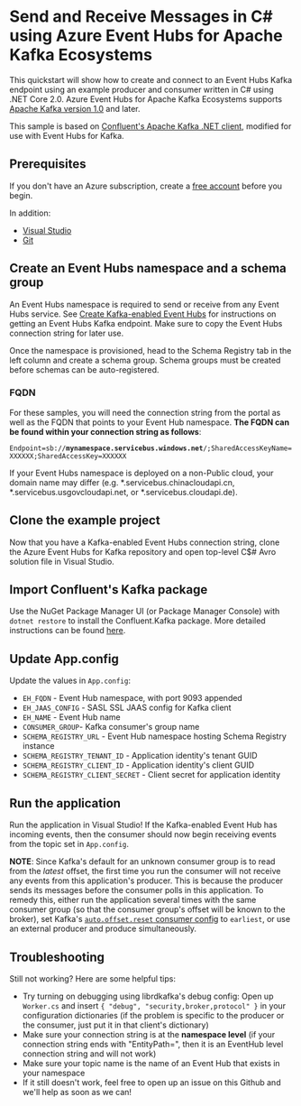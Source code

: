 # Send and Receive Messages in C# using Azure Event Hubs for Apache Kafka Ecosystems

This quickstart will show how to create and connect to an Event Hubs Kafka endpoint using an example producer and consumer written in C# using .NET Core 2.0. Azure Event Hubs for Apache Kafka Ecosystems supports [Apache Kafka version 1.0](https://kafka.apache.org/10/documentation.html) and later.

This sample is based on [Confluent's Apache Kafka .NET client](https://github.com/confluentinc/confluent-kafka-dotnet), modified for use with Event Hubs for Kafka.

## Prerequisites

If you don't have an Azure subscription, create a [free account](https://azure.microsoft.com/free/?ref=microsoft.com&utm_source=microsoft.com&utm_medium=docs&utm_campaign=visualstudio) before you begin.

In addition:

* [Visual Studio](https://visualstudio.microsoft.com/downloads/)
* [Git](https://www.git-scm.com/downloads)

## Create an Event Hubs namespace and a schema group

An Event Hubs namespace is required to send or receive from any Event Hubs service. See [Create Kafka-enabled Event Hubs](https://docs.microsoft.com/azure/event-hubs/event-hubs-create-kafka-enabled) for instructions on getting an Event Hubs Kafka endpoint. Make sure to copy the Event Hubs connection string for later use.

Once the namespace is provisioned, head to the Schema Registry tab in the left column and create a schema group.  Schema groups must be created before schemas can be auto-registered.

### FQDN

For these samples, you will need the connection string from the portal as well as the FQDN that points to your Event Hub namespace. **The FQDN can be found within your connection string as follows**:

`Endpoint=sb://`**`mynamespace.servicebus.windows.net`**`/;SharedAccessKeyName=XXXXXX;SharedAccessKey=XXXXXX`

If your Event Hubs namespace is deployed on a non-Public cloud, your domain name may differ (e.g. \*.servicebus.chinacloudapi.cn, \*.servicebus.usgovcloudapi.net, or \*.servicebus.cloudapi.de).

## Clone the example project

Now that you have a Kafka-enabled Event Hubs connection string, clone the Azure Event Hubs for Kafka repository and open top-level C$# Avro solution file in Visual Studio.

## Import Confluent's Kafka package

Use the NuGet Package Manager UI (or Package Manager Console) with `dotnet restore` to install the Confluent.Kafka package. More detailed instructions can be found [here](https://github.com/confluentinc/confluent-kafka-dotnet#referencing).

## Update App.config

Update the values in `App.config`:
- `EH_FQDN` - Event Hub namespace, with port 9093 appended
- `EH_JAAS_CONFIG` - SASL SSL JAAS config for Kafka client
- `EH_NAME` - Event Hub name
- `CONSUMER_GROUP`- Kafka consumer's group name
- `SCHEMA_REGISTRY_URL` - Event Hub namespace hosting Schema Registry instance
- `SCHEMA_REGISTRY_TENANT_ID` - Application identity's tenant GUID
- `SCHEMA_REGISTRY_CLIENT_ID` - Application identity's client GUID
- `SCHEMA_REGISTRY_CLIENT_SECRET` - Client secret for application identity

## Run the application

Run the application in Visual Studio! If the Kafka-enabled Event Hub has incoming events, then the consumer should now begin receiving events from the topic set in `App.config`. 

**NOTE**: Since Kafka's default for an unknown consumer group is to read from the *latest* offset, the first time you run the consumer will not receive any events from this application's producer. This is because the producer sends its messages before the consumer polls in this application. To remedy this, either run the application several times with the same consumer group (so that the consumer group's offset will be known to the broker), set Kafka's [`auto.offset.reset` consumer config](https://kafka.apache.org/documentation/#newconsumerconfigs) to `earliest`, or use an external producer and produce simultaneously.

## Troubleshooting

Still not working? Here are some helpful tips:

* Try turning on debugging using librdkafka's debug config: Open up `Worker.cs` and insert `{ "debug", "security,broker,protocol" }` in your configuration dictionaries (if the problem is specific to the producer or the consumer, just put it in that client's dictionary)
* Make sure your connection string is at the **namespace level** (if your connection string ends with "EntityPath=<SomeEventHubName>", then it is an EventHub level connection string and will not work)
* Make sure your topic name is the name of an Event Hub that exists in your namespace
* If it still doesn't work, feel free to open up an issue on this Github and we'll help as soon as we can!
